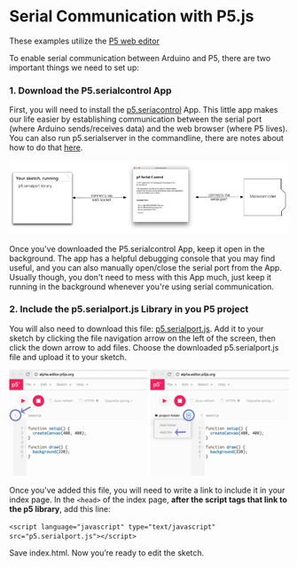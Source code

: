 # Serial Communication with P5.js

These examples utilize the [P5 web editor](http://alpha.editor.p5js.org/)

To enable serial communication between Arduino and P5, there are two important things we need to set up:

### 1. Download the P5.serialcontrol App

First, you will need to install the [p5.seriacontrol](https://github.com/vanevery/p5.serialcontrol/releases) App. This little app makes our life easier by establishing communication between the serial port (where Arduino sends/receives data) and the web browser (where P5 lives). You can also run p5.serialserver in the commandline, there are notes about how to do that [here](https://itp.nyu.edu/physcomp/labs/labs-serial-communication/lab-serial-input-to-the-p5-js-ide/).

![socket serial connection](socket-serial-connection.png "Socket Serial Connection")

Once you've downloaded the P5.serialcontrol App, keep it open in the background. The app has a helpful debugging console that you may find useful, and you can also manually open/close the serial port from the App. Usually though, you don't need to mess with this App much, just keep it running in the background whenever you're using serial communication.

### 2. Include the p5.serialport.js Library in you P5 project

You will also need to download this file: [p5.serialport.js](https://raw.githubusercontent.com/vanevery/p5.serialport/master/lib/p5.serialport.js). Add it to your sketch by clicking the file navigation arrow on the left of the screen, then click the down arrow to add files. Choose the downloaded p5.serialport.js file and upload it to your sketch.

![p5 add file](p5-add-file.png "Add file to P5")

Once you've added this file, you will need to write a link to include it in your index page. In the `<head>` of the index page, **after the script tags that link to the p5 library**, add this line:

`<script language="javascript" type="text/javascript" src="p5.serialport.js"></script>`

Save index.html. Now you’re ready to edit the sketch.
